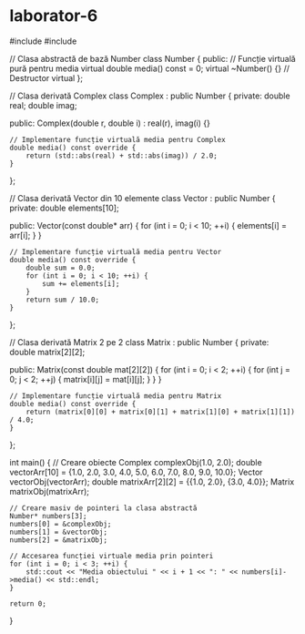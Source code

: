 # laborator-6


#include <iostream>
#include <cmath>

// Clasa abstractă de bază Number
class Number {
public:
    // Funcție virtuală pură pentru media
    virtual double media() const = 0;
    virtual ~Number() {} // Destructor virtual
};

// Clasa derivată Complex
class Complex : public Number {
private:
    double real;
    double imag;

public:
    Complex(double r, double i) : real(r), imag(i) {}

    // Implementare funcție virtuală media pentru Complex
    double media() const override {
        return (std::abs(real) + std::abs(imag)) / 2.0;
    }
};

// Clasa derivată Vector din 10 elemente
class Vector : public Number {
private:
    double elements[10];

public:
    Vector(const double* arr) {
        for (int i = 0; i < 10; ++i) {
            elements[i] = arr[i];
        }
    }

    // Implementare funcție virtuală media pentru Vector
    double media() const override {
        double sum = 0.0;
        for (int i = 0; i < 10; ++i) {
            sum += elements[i];
        }
        return sum / 10.0;
    }
};

// Clasa derivată Matrix 2 pe 2
class Matrix : public Number {
private:
    double matrix[2][2];

public:
    Matrix(const double mat[2][2]) {
        for (int i = 0; i < 2; ++i) {
            for (int j = 0; j < 2; ++j) {
                matrix[i][j] = mat[i][j];
            }
        }
    }

    // Implementare funcție virtuală media pentru Matrix
    double media() const override {
        return (matrix[0][0] + matrix[0][1] + matrix[1][0] + matrix[1][1]) / 4.0;
    }
};

int main() {
    // Creare obiecte
    Complex complexObj(1.0, 2.0);
    double vectorArr[10] = {1.0, 2.0, 3.0, 4.0, 5.0, 6.0, 7.0, 8.0, 9.0, 10.0};
    Vector vectorObj(vectorArr);
    double matrixArr[2][2] = {{1.0, 2.0}, {3.0, 4.0}};
    Matrix matrixObj(matrixArr);

    // Creare masiv de pointeri la clasa abstractă
    Number* numbers[3];
    numbers[0] = &complexObj;
    numbers[1] = &vectorObj;
    numbers[2] = &matrixObj;

    // Accesarea funcției virtuale media prin pointeri
    for (int i = 0; i < 3; ++i) {
        std::cout << "Media obiectului " << i + 1 << ": " << numbers[i]->media() << std::endl;
    }

    return 0;
}

